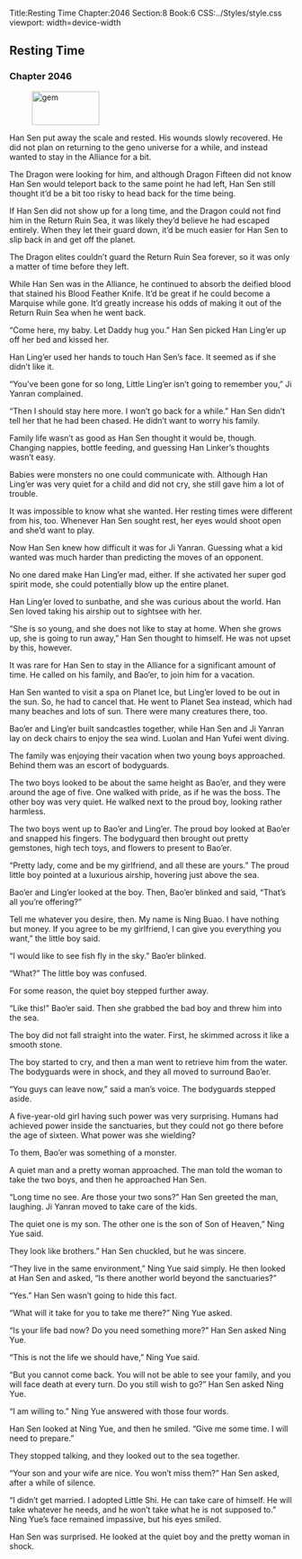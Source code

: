 Title:Resting Time 
Chapter:2046 
Section:8 
Book:6 
CSS:../Styles/style.css 
viewport: width=device-width
  
## Resting Time
### Chapter 2046
  
<figure>
	<img src="../Images/gem.gif" alt="gem" id="gem" width="120" height="60" />
</figure>
  

  
Han Sen put away the scale and rested. His wounds slowly recovered. He did not plan on returning to the geno universe for a while, and instead wanted to stay in the Alliance for a bit.

The Dragon were looking for him, and although Dragon Fifteen did not know Han Sen would teleport back to the same point he had left, Han Sen still thought it’d be a bit too risky to head back for the time being.

If Han Sen did not show up for a long time, and the Dragon could not find him in the Return Ruin Sea, it was likely they’d believe he had escaped entirely. When they let their guard down, it’d be much easier for Han Sen to slip back in and get off the planet.

The Dragon elites couldn’t guard the Return Ruin Sea forever, so it was only a matter of time before they left.

While Han Sen was in the Alliance, he continued to absorb the deified blood that stained his Blood Feather Knife. It’d be great if he could become a Marquise while gone. It’d greatly increase his odds of making it out of the Return Ruin Sea when he went back.

“Come here, my baby. Let Daddy hug you.” Han Sen picked Han Ling’er up off her bed and kissed her.

Han Ling’er used her hands to touch Han Sen’s face. It seemed as if she didn’t like it.

“You’ve been gone for so long, Little Ling’er isn’t going to remember you,” Ji Yanran complained.

“Then I should stay here more. I won’t go back for a while.” Han Sen didn’t tell her that he had been chased. He didn’t want to worry his family.

Family life wasn’t as good as Han Sen thought it would be, though. Changing nappies, bottle feeding, and guessing Han Linker’s thoughts wasn’t easy.

Babies were monsters no one could communicate with. Although Han Ling’er was very quiet for a child and did not cry, she still gave him a lot of trouble.

It was impossible to know what she wanted. Her resting times were different from his, too. Whenever Han Sen sought rest, her eyes would shoot open and she’d want to play.

Now Han Sen knew how difficult it was for Ji Yanran. Guessing what a kid wanted was much harder than predicting the moves of an opponent.

No one dared make Han Ling’er mad, either. If she activated her super god spirit mode, she could potentially blow up the entire planet.

Han Ling’er loved to sunbathe, and she was curious about the world. Han Sen loved taking his airship out to sightsee with her.

“She is so young, and she does not like to stay at home. When she grows up, she is going to run away,” Han Sen thought to himself. He was not upset by this, however.

It was rare for Han Sen to stay in the Alliance for a significant amount of time. He called on his family, and Bao’er, to join him for a vacation.

Han Sen wanted to visit a spa on Planet Ice, but Ling’er loved to be out in the sun. So, he had to cancel that. He went to Planet Sea instead, which had many beaches and lots of sun. There were many creatures there, too.

Bao’er and Ling’er built sandcastles together, while Han Sen and Ji Yanran lay on deck chairs to enjoy the sea wind. Luolan and Han Yufei went diving.

The family was enjoying their vacation when two young boys approached. Behind them was an escort of bodyguards.

The two boys looked to be about the same height as Bao’er, and they were around the age of five. One walked with pride, as if he was the boss. The other boy was very quiet. He walked next to the proud boy, looking rather harmless.

The two boys went up to Bao’er and Ling’er. The proud boy looked at Bao’er and snapped his fingers. The bodyguard then brought out pretty gemstones, high tech toys, and flowers to present to Bao’er.

“Pretty lady, come and be my girlfriend, and all these are yours.” The proud little boy pointed at a luxurious airship, hovering just above the sea.

Bao’er and Ling’er looked at the boy. Then, Bao’er blinked and said, “That’s all you’re offering?”

Tell me whatever you desire, then. My name is Ning Buao. I have nothing but money. If you agree to be my girlfriend, I can give you everything you want,” the little boy said.

“I would like to see fish fly in the sky.” Bao’er blinked.

“What?” The little boy was confused.

For some reason, the quiet boy stepped further away.

“Like this!” Bao’er said. Then she grabbed the bad boy and threw him into the sea.

The boy did not fall straight into the water. First, he skimmed across it like a smooth stone.

The boy started to cry, and then a man went to retrieve him from the water. The bodyguards were in shock, and they all moved to surround Bao’er.

“You guys can leave now,” said a man’s voice. The bodyguards stepped aside.

A five-year-old girl having such power was very surprising. Humans had achieved power inside the sanctuaries, but they could not go there before the age of sixteen. What power was she wielding?

To them, Bao’er was something of a monster.

A quiet man and a pretty woman approached. The man told the woman to take the two boys, and then he approached Han Sen.

“Long time no see. Are those your two sons?” Han Sen greeted the man, laughing. Ji Yanran moved to take care of the kids.

The quiet one is my son. The other one is the son of Son of Heaven,” Ning Yue said.

They look like brothers.” Han Sen chuckled, but he was sincere.

“They live in the same environment,” Ning Yue said simply. He then looked at Han Sen and asked, “Is there another world beyond the sanctuaries?”

“Yes.” Han Sen wasn’t going to hide this fact.

“What will it take for you to take me there?” Ning Yue asked.

“Is your life bad now? Do you need something more?” Han Sen asked Ning Yue.

“This is not the life we should have,” Ning Yue said.

“But you cannot come back. You will not be able to see your family, and you will face death at every turn. Do you still wish to go?” Han Sen asked Ning Yue.

“I am willing to.” Ning Yue answered with those four words.

Han Sen looked at Ning Yue, and then he smiled. “Give me some time. I will need to prepare.”

They stopped talking, and they looked out to the sea together.

“Your son and your wife are nice. You won’t miss them?” Han Sen asked, after a while of silence.

“I didn’t get married. I adopted Little Shi. He can take care of himself. He will take whatever he needs, and he won’t take what he is not supposed to.” Ning Yue’s face remained impassive, but his eyes smiled.

Han Sen was surprised. He looked at the quiet boy and the pretty woman in shock.